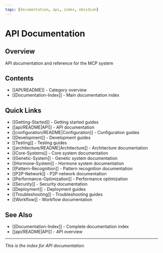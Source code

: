 ```yaml
---
tags: [documentation, api, index, obsidian]
---
```

# API Documentation

## Overview

API documentation and reference for the MCP system

## Contents

- [[API/README]] - Category overview
- [[Documentation-Index]] - Main documentation index

## Quick Links

- [[Getting-Started]] - Getting started guides
- [[api/README|API]] - API documentation
- [[configuration/README|Configuration]] - Configuration guides
- [[Development]] - Development guides
- [[Testing]] - Testing guides
- [[architecture/README|Architecture]] - Architecture documentation
- [[Core-Systems]] - Core system documentation
- [[Genetic-System]] - Genetic system documentation
- [[Hormone-System]] - Hormone system documentation
- [[Pattern-Recognition]] - Pattern recognition documentation
- [[P2P-Network]] - P2P network documentation
- [[Performance-Optimization]] - Performance optimization
- [[Security]] - Security documentation
- [[Deployment]] - Deployment guides
- [[Troubleshooting]] - Troubleshooting guides
- [[Workflow]] - Workflow documentation

## See Also

- [[Documentation-Index]] - Complete documentation index
- [[api/README|API]] - API overview

---

*This is the index for API documentation.*
